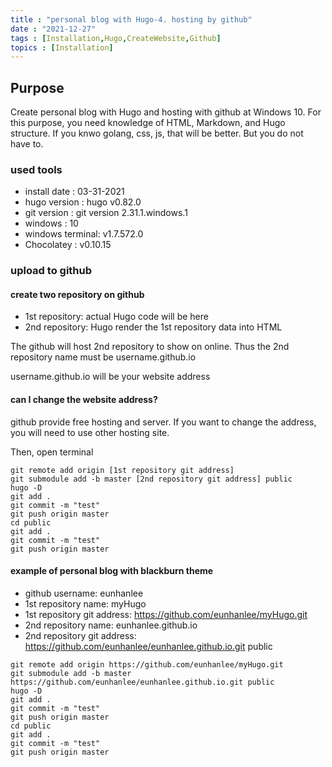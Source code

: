 ```yaml
---
title : "personal blog with Hugo-4. hosting by github"
date : "2021-12-27"
tags : [Installation,Hugo,CreateWebsite,Github]
topics : [Installation]
---
```

## Purpose

Create personal blog with Hugo and hosting with github at Windows 10.
For this purpose, you need knowledge of HTML, Markdown, and Hugo structure.
If you knwo golang, css, js, that will be better. But you do not have to.

### used tools

- install date : 03-31-2021
- hugo version : hugo v0.82.0
- git version : git version 2.31.1.windows.1
- windows : 10
- windows terminal: v1.7.572.0
- Chocolatey : v0.10.15


### upload to github

#### create two repository on github
- 1st repository: actual Hugo code will be here
- 2nd repository: Hugo render the 1st repository data into HTML

The github will host 2nd repository to show on online. Thus the 2nd repository name must be username.github.io

username.github.io will be your website address

#### can I change the website address?
github provide free hosting and server. If you want to change the address, you will need to use other hosting site.


Then, open terminal
```
git remote add origin [1st repository git address]
git submodule add -b master [2nd repository git address] public
hugo -D
git add .
git commit -m "test"
git push origin master
cd public
git add .
git commit -m "test"
git push origin master
```



#### example of personal blog with blackburn theme
- github username: eunhanlee
- 1st repository name: myHugo
- 1st repository git address: https://github.com/eunhanlee/myHugo.git
- 2nd repository name: eunhanlee.github.io
- 2nd repository  git address: https://github.com/eunhanlee/eunhanlee.github.io.git public

```
git remote add origin https://github.com/eunhanlee/myHugo.git
git submodule add -b master https://github.com/eunhanlee/eunhanlee.github.io.git public
hugo -D
git add .
git commit -m "test"
git push origin master
cd public
git add .
git commit -m "test"
git push origin master
```
